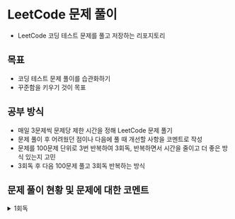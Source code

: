 # LeetCode 문제 풀이
- LeetCode 코딩 테스트 문제를 풀고 저장하는 리포지토리
## 목표
- 코딩 테스트 문제 풀이를 습관화하기
- 꾸준함을 키우기 것이 목표
## 공부 방식
- 매일 3문제씩 문제당 제한 시간을 정해 LeetCode 문제 풀기
- 문제 풀이 후 어려웠던 점이나 다음에 풀 때 개선할 사항을 코멘트로 작성
- 문제를 100문제 단위로 3번 반복하여 3회독, 반복하면서 시간을 줄이고 더 좋은 방식 있는지 고민
- 3회독 후 다음 100문제 풀고 3회독 반복하는 방식

## 문제 풀이 현황 및 문제에 대한 코멘트
<details>
<summary>1회독</summary>
<br>

| 문제	| 난이도 | 걸린시간 | 제한시간	| 날짜 | 코멘트 |
| :--- | :---: | :---: | :---: | :---: | :--- |
| 1. Two Sum | easy | 17 | 25 | 2023/07/04 |  |
| 9. Palindrome Number | easy | 17 | 25 | 2023/07/04 |  |
| 13. Roman to Integer | easy | 시간초과 | 25 | 2023/07/04 |  |
| 14. Longest Common Prefix | easy | 10 | 25 | 2023/07/04 |  |
| 20. Valid Parentheses | easy | 11 | 25 | 2023/07/04 |  |
| 21. Merge Two Sorted Lists | easy | 시간초과 | 25 | 2023/07/04 |  |
| 26. Remove Duplicates from Sorted Array | easy | 17 | 25 | 2023/07/05 |  |
| 27. Remove Element | easy | 7 | 25 | 2023/07/05 |  |
| 28. Find the Index of the First Occurrence in a String | easy | 16 | 25 | 2023/07/05 |  |
| 35. Search Insert Position | easy | 13 | 25 | 2023/07/05 | 이분 탐색 다시 보기 |
| 58. Length of Last Word | easy | 16 | 25 | 2023/07/05 |  |
| 66. Plus One | easy | 시간초과 | 25 | 2023/07/06 | 큰 숫자에서 틀림 |
| 67. Add Binary | easy | 10 | 25 | 2023/07/06 |  |
| 69. Sqrt(x) | easy | 시간초과 | 25 | 2023/07/06 | 큰 숫자에서 overflow |
| 70. Climbing Stairs | easy | 5 | 25 | 2023/07/06 |  |
| 83. Remove Duplicates from Sorted List | easy | 8 | 25 | 2023/07/06 |  |
| 88. Merge Sorted Array | easy | 10 | 25 | 2023/07/07 |  |
| 94. Binary Tree Inorder Traversal | easy | 12 | 25 | 2023/07/07 | 재귀가 아닌 반복으로 해보기 |
| 100. Same Tree | easy | 11 | 25 | 2023/07/07 |  |
| 101. Symmetric Tree | easy | 10 | 25 | 2023/07/07 |  |
| 104. Maximum Depth of Binary Tree | easy | 4 | 25 | 2023/07/07 |  |
| 108. Convert Sorted Array to Binary Search Tree | easy | 시간초과 | 25 | 2023/07/08 | 해결 방법도 안떠오름, divide and conquer |
| 118. Pascal's Triangle | easy | 4 | 25 | 2023/07/08 |  |
| 119. Pascal's Triangle II | easy | 4 | 25 | 2023/07/08 |  |
| 121. Best Time to Buy and Sell Stock | easy | 시간초과 | 25 | 2023/07/08 | 해결 방법도 안떠오름 |
| 136. Single Number | easy | 12 | 25 | 2023/07/08 | xor로 풀어보기 |
| 163. Missing Ranges | easy | 22 | 25 | 2023/07/09 | 코드가 너무 긴 거 같음 |
| 169. Majority Element | easy | 8 | 25 | 2023/07/09 | hashmap 말고 다른거로 O(1)처리해보기 |
| 170. Two Sum III - Data structure design | easy | 14 | 25 | 2023/07/09 | 조금 더 좋은 방법이 있을 거 같음 arrayList 쓰는거보다 |
| 217. Contains Duplicate | easy | 8 | 25 | 2023/07/09 |  |
| 219. Contains Duplicate II | easy | 17 | 25 | 2023/07/09 |  |
| 228. Summary Ranges | easy | 23 | 25 | 2023/07/10 |  |
| 243. Shortest Word Distance | easy | 13 | 25 | 2023/07/10 |  |
| 252. Meeting Rooms | easy | 시간초과 | 25 | 2023/07/10 | 어떻게 풀지 감은 왔는데 시간 복잡도 때매 못함 |
| 268. Missing Number | easy | 9 | 25 | 2023/07/11 |  |
| 283. Move Zeroes | easy | 17 | 25 | 2023/07/11 | 시간 줄이는 거 있는데 잘 모르겠음 |
| 303.Range Sum Query - Immutable | easy | 4 | 25 | 2023/07/11 | 좀 더 시간 줄일 수 있음 |
| 346. Moving Average from Data Stream | easy | 시간초과 | 25 | 2023/07/11 | 문제 방법 다 생각했는데 시간 부족했음 |
| 349. Intersection of Two Arrays | easy | 9 | 25 | 2023/07/12 |  |
| 350. Intersection of Two Arrays II | easy | 9 | 25 | 2023/07/12 | follow up 적용해서 해보기 |
| 414. Third Maximum Number | easy | 9 | 25 | 2023/07/12 |  |
| 422. Valid Word Square | easy | 시간초과 | 25 | 2023/07/12 | 문제 푸는 법은 알겠는게 손이 안써짐, 시간 다 지난 다음에 풀긴했는데 너무 어렵게 생각함 |
| 448. Find All Numbers Disappeared in an Array | easy | 13 | 25 | 2023/07/13 | 문제 자체는 쉬워서 풀었는데 folow up 생각하고 풀어보기 |
| 455. Assign Cookies | easy | 9 | 25 | 2023/07/13 |  |
| 463. Island Perimeter | easy | 20 | 25 | 2023/07/13 | 쉬운 문제를 bfs로 풀어버림… |
| 485. Max Consecutive Ones | easy | 시간초과 | 25 | 2023/07/13 | 쉬운 건데 어렵게 생각함 |
| 496. Next Greater Element I | easy | 22 | 25 | 2023/07/14 | follow up 못함 |
| 500. Keyboard Row | easy | 18 | 25 | 2023/07/14 |  |
| 506. Relative Ranks | easy | 24 | 25 | 2023/07/14 | 처음에 푼건 코드가 너무 더러움 |
| 561. Array Partition | easy | 6 | 25 | 2023/07/15 |  |
| 566. Reshape the Matrix | easy | 9 | 25 | 2023/07/15 |  |
| 575. Distribute Candies | easy | 8 | 25 | 2023/07/15 | 캔티 종류 개수 카운팅하는거에서 시간과 메모리 많이 잡아 먹는듯 |
| 594. Longest Harmonious Subsequence | easy | 시간초과 | 25 | 2023/07/16 | 순서가 생각보다 중요하지 않음 |
| 598. Range Addition II | easy | 8 | 25 | 2023/07/16 |  |
| 599. Minimum Index Sum of Two Lists | easy | 17 | 25 | 2023/07/16 | Map 이용해서 풀었는데 뭔가 마음에 안듦 |
| 604. Design Compressed String Iterator | easy | 시간초과 | 25 | 2023/07/17 | 연산자 하나 잘못 써서 시간 내에 못푼거였음… |
| 605. Can Place Flowers | easy | 23 | 25 | 2023/07/17 | 코드 진짜 더럽게 짬, 제출시 테스트도 많이 틀림 |
| 628. Maximum Product of Three Numbers | easy | 시간초과 | 25 | 2023/07/17 | 쉬운 문제인데 너무 어렵게 풀려고 해서 시간초과 |
| 643. Maximum Average Subarray I | easy | 19 | 25 | 2023/07/18 |  |
| 645. Set Mismatch | easy | 11 | 25 | 2023/07/18 |  |
| 661. Image Smoother | easy | 시간초과 | 25 | 2023/07/18 | 시간 초과 이후에 풀음 |
| 674. Longest Continuous Increasing Subsequence | easy | 08:50 | 25:00| 2023/07/19 |  |
| 682. Baseball Game | easy | 12:41 | 25:00 | 2023/07/19 |  |
| 697. Degree of an Array | easy | 시간초과 | 25:00 | 2023/07/19 | 코드 짜다 시간 다감, 코드 짜도 틀렸을 듯 |
| 717. 1-bit and 2-bit Characters | easy | 시간초과 | 25:00 | 2023/07/20 | 문제 이해를 잘못해서 30분동안 뭔소리인지 이해를 못함, 이해하고 나서 3분만에 풀음… |
| 724. Find Pivot Index | easy | 11:00 | 25:00 | 2023/07/20 |  |
| 733. Flood Fill | easy | 13:00 | 25:00 | 2023/07/20 |  |
| 734. Sentence Similarity | easy | 시간초과 | 25:00 | 2023/07/21 | 제출하면 테스트 코드 계속 막힘 |
| 744. Find Smallest Letter Greater Than Target | easy | 05:29 | 25:00 | 2023/07/21 | O(N)으로 말고 더 줄여보기 |
| 746. Min Cost Climbing Stairs | easy | 09:53 | 25:00 | 2023/07/21 |  |
| 747. Largest Number At Least Twice of Others | easy | 13:58 | 25:00 | 2023/07/22 |  |
| 748. Shortest Completing Word | easy | 24:26 | 25:00 | 2023/07/22 | 코드가 좀 더럽다, 테스트 케이스를 좀 잘 보자 |
| 760. Find Anagram Mappings | easy | 08:06 | 25:00 | 2023/07/22 |  |
| 766. Toeplitz Matrix | easy | 19:37 | 25:00 | 2023/07/23 | 다 풀고 코드 작성할 때 순서 헷갈림, 코드 길이를 더 줄일 수 있으니 다음 번에는 좀 더 코드를 줄여보기 |
| 704. Binary Search | easy | 03:05 | 25:00 | 2023/07/23 |  |
| 705. Design HashSet | easy | 11:28 | 25:00 | 2023/07/23 | 그냥 Map 가져다가 쓰면 끝나는데, Map을 간단하게 구현해도 괜찮을듯 |
| 706. Design HashMap | easy | 04:48 | 25:00 | 2023/07/24 | 그냥 Object 배열 만들지 않고 Node 배열로 만드는 방식도 괜찮을듯, 아니면 진짜로 해시 충돌시 체이닝까지 구현하는 것도 좋을 거 같음 |
| 804. Unique Morse Code Words | easy | 10:05 | 25:00 | 2023/07/24 |  |
| 806. Number of Lines To Write String | easy | 09:32 | 25:00 | 2023/07/24 | 문제는 쉬움, 코드 길이를 줄일 수 있을 듯? |
| 812. Largest Triangle Area | easy | 시간초과 | 25:00 | 2023/07/25 | 어떤 유형의 문제인지는 알았는데 풀이 과정 생각하다가 시간이 다 지나감, 수학 공식 이용해야 함 |
| 821. Shortest Distance to a Character | easy | 19:59 | 25:00 | 2023/07/25 | 방법이 생각 안나서 bfs로 풀음, 더 쉬운 방법이 존재하니 다음에 풀 때는 좀 더 생각해보기 |
| 832. Flipping an Image | easy | 13:13 | 25:00 | 2023/07/25 |  |
| 860. Lemonade Change | easy | 24:35 | 25:00 | 2023/07/26 | 쉽게 풀 수 있는데 풀이가 막상 생각이 안남. 너무 어렵게 풀었고 시간도 좀 안좋게 나옴 |
| 867. Transpose Matrix | easy | 05:09 | 25:00 | 2023/07/26 |  |
| 883. Projection Area of 3D Shapes | easy | 19:47 | 25:00 | 2023/07/26 | 문제 이해하는데 시간이 오래 걸림, 문제 푸는 시간은 거의 안걸림 |
</details>
